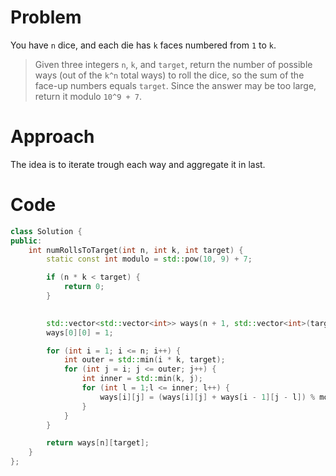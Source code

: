 # Problem

You have `n` dice, and each die has `k` faces numbered from `1` to `k`.

> Given three integers `n`, `k`, and `target`, return the number of possible ways (out of the `k^n` total ways) to roll the dice, so the sum of the face-up numbers equals `target`. Since the answer may be too large, return it modulo `10^9 + 7`.

# Approach

The idea is to iterate trough each way and aggregate it in last.

# Code
```cpp
class Solution {
public:
    int numRollsToTarget(int n, int k, int target) {
        static const int modulo = std::pow(10, 9) + 7;

        if (n * k < target) {
            return 0;
        }
        

        std::vector<std::vector<int>> ways(n + 1, std::vector<int>(target + 1, 0));
        ways[0][0] = 1;

        for (int i = 1; i <= n; i++) {
            int outer = std::min(i * k, target);
            for (int j = i; j <= outer; j++) {
                int inner = std::min(k, j);
                for (int l = 1;l <= inner; l++) {
                    ways[i][j] = (ways[i][j] + ways[i - 1][j - l]) % modulo;
                }
            }
        }

        return ways[n][target];
    }
};
```